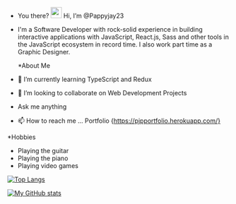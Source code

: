 - You there? <img src="https://raw.githubusercontent.com/MartinHeinz/MartinHeinz/master/wave.gif" width="25px"> Hi, I’m @Pappyjay23
- I'm a Software Developer with rock-solid experience in building interactive applications with JavaScript, React.js, Sass and other tools in the JavaScript ecosystem in record time. I also work part time as a Graphic Designer.

  *About Me
- 🌱 I’m currently learning TypeScript and Redux
- 💞️ I’m looking to collaborate on Web Development Projects
- Ask me anything
- 📫 How to reach me ... Portfolio {https://pjpportfolio.herokuapp.com/}

*Hobbies
- Playing the guitar
- Playing the piano
- Playing video games

[![Top Langs](https://github-readme-stats.vercel.app/api/top-langs/?username=pappyjay23)](https://github.com/pappyjay23/github-readme-stats)

[![My GitHub stats](https://github-readme-stats.vercel.app/api?username=pappyjay23)](https://github.com/pappyjay23/github-readme-stats)



<!---
Pappyjay23/Pappyjay23 is a ✨ special ✨ repository because its `README.md` (this file) appears on your GitHub profile.
You can click the Preview link to take a look at your changes.
--->
